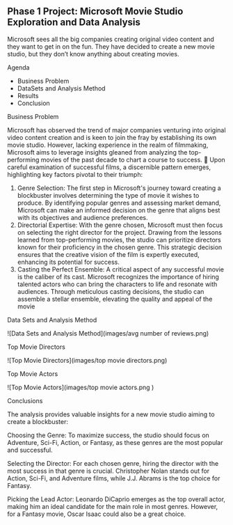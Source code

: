 ## Phase 1 Project: Microsoft Movie Studio Exploration and Data Analysis


Microsoft sees all the big companies creating original video content and they want to get in on the fun. They have decided to create a new movie studio, but they don’t know anything about creating movies.

Agenda
- Business Problem
- DataSets and Analysis Method
- Results
- Conclusion


Business Problem


Microsoft has observed the trend of major companies venturing into original video content 
creation and is keen to join the fray by establishing its own movie studio. However, lacking 
experience in the realm of filmmaking, Microsoft aims to leverage insights gleaned from 
analyzing the top-performing movies of the past decade to chart a course to success.
 Upon careful examination of successful films, a discernible pattern emerges, highlighting key 
factors pivotal to their triumph:
1. Genre Selection: The first step in Microsoft's journey toward creating a blockbuster involves determining the 
type of movie it wishes to produce. By identifying popular genres and assessing market demand, Microsoft can 
make an informed decision on the genre that aligns best with its objectives and audience preferences.
2. Directorial Expertise: With the genre chosen, Microsoft must then focus on selecting the right director for the 
project. Drawing from the lessons learned from top-performing movies, the studio can prioritize directors 
known for their proficiency in the chosen genre. This strategic decision ensures that the creative vision of the 
film is expertly executed, enhancing its potential for success.
3. Casting the Perfect Ensemble: A critical aspect of any successful movie is the caliber of its cast. Microsoft 
recognizes the importance of hiring talented actors who can bring the characters to life and resonate with 
audiences. Through meticulous casting decisions, the studio can assemble a stellar ensemble, elevating the 
quality and appeal of the movie


Data Sets and Analysis Method

![Data Sets and Analysis Method](images/avg number of reviews.png)

Top Movie Directors

![Top Movie Directors](images/top movie directors.png)

Top Movie Actors

![Top Movie Actors](images/top movie actors.png
)


Conclusions

The analysis provides valuable insights for a new movie studio aiming to create a blockbuster:

Choosing the Genre: To maximize success, the studio should focus on Adventure, Sci-Fi, Action, or Fantasy, as these genres are the most popular and successful.

Selecting the Director: For each chosen genre, hiring the director with the most success in that genre is crucial. Christopher Nolan stands out for Action, Sci-Fi, and Adventure films, while J.J. Abrams is the top choice for Fantasy.

Picking the Lead Actor: Leonardo DiCaprio emerges as the top overall actor, making him an ideal candidate for the main role in most genres. However, for a Fantasy movie, Oscar Isaac could also be a great choice.
